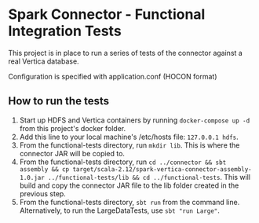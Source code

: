 # Spark Connector - Functional Integration Tests

This project is in place to run a series of tests of the connector against a real Vertica database.

Configuration is specified with application.conf (HOCON format)

## How to run the tests

1. Start up HDFS and Vertica containers by running `docker-compose up -d` from this project's docker folder. 
2. Add this line to your local machine's /etc/hosts file: `127.0.0.1 hdfs`.
3. From the functional-tests directory, run `mkdir lib`. This is where the connector JAR will be copied to.
4. From the functional-tests directory, run `cd ../connector && sbt assembly && cp target/scala-2.12/spark-vertica-connector-assembly-1.0.jar ../functional-tests/lib && cd ../functional-tests`. This will build and copy the connector JAR file to the lib folder created in the previous step.
3. From the functional-tests directory, `sbt run` from the command line. Alternatively, to run the LargeDataTests, use `sbt "run Large"`.